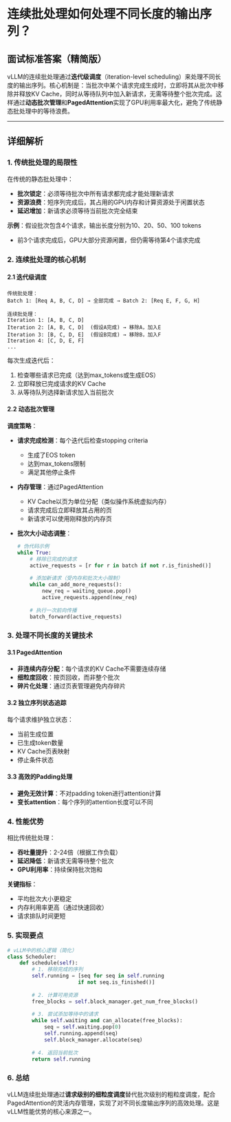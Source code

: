 # 连续批处理如何处理不同长度的输出序列？

## 面试标准答案（精简版）

vLLM的连续批处理通过**迭代级调度**（iteration-level scheduling）来处理不同长度的输出序列。核心机制是：当批次中某个请求完成生成时，立即将其从批次中移除并释放KV Cache，同时从等待队列中加入新请求，无需等待整个批次完成。这样通过**动态批次管理**和**PagedAttention**实现了GPU利用率最大化，避免了传统静态批处理中的等待浪费。

---

## 详细解析

### 1. 传统批处理的局限性

在传统的静态批处理中：
- **批次锁定**：必须等待批次中所有请求都完成才能处理新请求
- **资源浪费**：短序列完成后，其占用的GPU内存和计算资源处于闲置状态
- **延迟增加**：新请求必须等待当前批次完全结束

**示例**：假设批次包含4个请求，输出长度分别为10、20、50、100 tokens
- 前3个请求完成后，GPU大部分资源闲置，但仍需等待第4个请求完成

### 2. 连续批处理的核心机制

#### 2.1 迭代级调度
```
传统批处理：
Batch 1: [Req A, B, C, D] → 全部完成 → Batch 2: [Req E, F, G, H]

连续批处理：
Iteration 1: [A, B, C, D]
Iteration 2: [A, B, C, D]  (假设A完成) → 移除A，加入E
Iteration 3: [B, C, D, E]  (假设B完成) → 移除B，加入F
Iteration 4: [C, D, E, F]
...
```

每次生成迭代后：
1. 检查哪些请求已完成（达到max_tokens或生成EOS）
2. 立即释放已完成请求的KV Cache
3. 从等待队列选择新请求加入当前批次

#### 2.2 动态批次管理

**调度策略**：
- **请求完成检测**：每个迭代后检查stopping criteria
  - 生成了EOS token
  - 达到max_tokens限制
  - 满足其他停止条件
  
- **内存管理**：通过PagedAttention
  - KV Cache以页为单位分配（类似操作系统虚拟内存）
  - 请求完成后立即释放其占用的页
  - 新请求可以使用刚释放的内存页

- **批次大小动态调整**：
  ```python
  # 伪代码示例
  while True:
      # 移除已完成的请求
      active_requests = [r for r in batch if not r.is_finished()]
      
      # 添加新请求（受内存和批次大小限制）
      while can_add_more_requests():
          new_req = waiting_queue.pop()
          active_requests.append(new_req)
      
      # 执行一次前向传播
      batch_forward(active_requests)
  ```

### 3. 处理不同长度的关键技术

#### 3.1 PagedAttention
- **非连续内存分配**：每个请求的KV Cache不需要连续存储
- **细粒度回收**：按页回收，而非整个批次
- **碎片化处理**：通过页表管理避免内存碎片

#### 3.2 独立序列状态追踪
每个请求维护独立状态：
- 当前生成位置
- 已生成token数量
- KV Cache页表映射
- 停止条件状态

#### 3.3 高效的Padding处理
- **避免无效计算**：不对padding token进行attention计算
- **变长attention**：每个序列的attention长度可以不同

### 4. 性能优势

相比传统批处理：
- **吞吐量提升**：2-24倍（根据工作负载）
- **延迟降低**：新请求无需等待整个批次
- **GPU利用率**：持续保持批次饱和

**关键指标**：
- 平均批次大小更稳定
- 内存利用率更高（通过快速回收）
- 请求排队时间更短

### 5. 实现要点

```python
# vLLM中的核心逻辑（简化）
class Scheduler:
    def schedule(self):
        # 1. 移除完成的序列
        self.running = [seq for seq in self.running 
                       if not seq.is_finished()]
        
        # 2. 计算可用资源
        free_blocks = self.block_manager.get_num_free_blocks()
        
        # 3. 尝试添加等待中的请求
        while self.waiting and can_allocate(free_blocks):
            seq = self.waiting.pop(0)
            self.running.append(seq)
            self.block_manager.allocate(seq)
        
        # 4. 返回当前批次
        return self.running
```

### 6. 总结

vLLM连续批处理通过**请求级别的细粒度调度**替代批次级别的粗粒度调度，配合PagedAttention的灵活内存管理，实现了对不同长度输出序列的高效处理。这是vLLM性能优势的核心来源之一。

